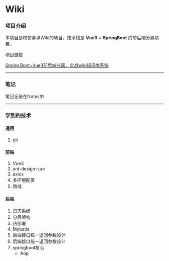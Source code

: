 # Wiki

### 项目介绍

本项目是模仿慕课Wiki的项目，技术栈是 **Vue3** + **SpringBoot** 的前后端分离项目。

项目链接

 [Spring Boot+Vue3前后端分离，实战wiki知识库系统](https://coding.imooc.com/class/474.html)

------



### 笔记

笔记记录在Notes中

------



### 学到的技术

#### 通用

1. git

#### 前端

1. Vue3
2. ant-design-vue
3. axios
4. 多环境配置
5. 跨域



#### 后端

1. 日志系统
2. 分层架构
3. 热部署
4. Mybatis
5. 后端接口统一返回参数设计
6. 后端接口统一返回参数设计
7. springboot核心
   - Aop




